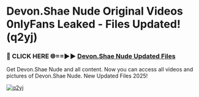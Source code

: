 # Devon.Shae Nude Original Videos 0nlyFans Leaked - Files Updated! (q2yj)

<h3>🔴 CLICK HERE 🌐==►► <a href="https://tinyurl.com/yc6ubb5a" rel="nofollow">Devon.Shae Nude Updated Files</a></h3>

Get Devon.Shae Nude and all content. Now you can access all videos and pictures of Devon.Shae Nude. New Updated Files 2025!

[![q2yj](https://i.imgur.com/7eu0CRL.gif)](https://tinyurl.com/yc6ubb5a)
